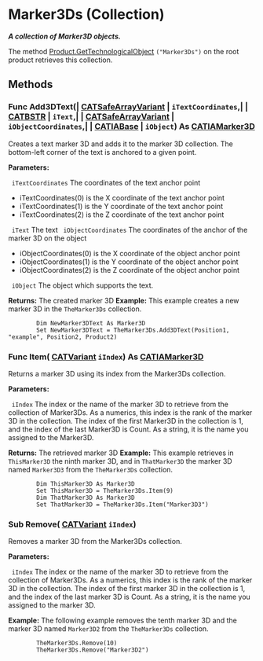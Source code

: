 # Marker3Ds (Collection)

**_A collection of Marker3D objects._**

The method [Product.GetTechnologicalObject](../ProductStructureInterfaces/interface_Product_11223.htm#GetTechnologicalObject) `("Marker3Ds")` on the root product retrieves this collection.

## Methods

### Func **Add3DText**(| [CATSafeArrayVariant](../System/typedef_CATSafeArrayVariant_73843.md) | `iTextCoordinates`,| | [CATBSTR](../System/typedef_CATBSTR_8129.md) | `iText`,| | [CATSafeArrayVariant](../System/typedef_CATSafeArrayVariant_73843.md) | `iObjectCoordinates`,| | [CATIABase](../System/interface_AnyObject_17321.md) | `iObject`) As [CATIAMarker3D](../NavigatorInterfaces/interface_Marker3D_12094.md)

   Creates a text marker 3D and adds it to the marker 3D collection. The bottom-left corner of the text is anchored to a given point.

**Parameters:**

` iTextCoordinates`      The coordinates of the text anchor point

  * iTextCoordinates(0) is the X coordinate of the text anchor point
  * iTextCoordinates(1) is the Y coordinate of the text anchor point
  * iTextCoordinates(2) is the Z coordinate of the text anchor point

` iText`      The text
` iObjectCoordinates`      The coordinates of the anchor of the marker 3D on the object

  * iObjectCoordinates(0) is the X coordinate of the object anchor point
  * iObjectCoordinates(1) is the Y coordinate of the object anchor point
  * iObjectCoordinates(2) is the Z coordinate of the object anchor point

` iObject`      The object which supports the text.

**Returns:**      The created marker 3D  **Example:**      This example creates a new marker 3D in the `TheMarker3Ds` collection.

```VBScript
        Dim NewMarker3DText As Marker3D
        Set NewMarker3DText = TheMarker3Ds.Add3DText(Position1, "example", Position2, Product2)

```

### Func **Item**( [CATVariant](../System/typedef_CATVariant_20656.md)  `iIndex`) As [CATIAMarker3D](../NavigatorInterfaces/interface_Marker3D_12094.md)

   Returns a marker 3D using its index from the Marker3Ds collection.

**Parameters:**

` iIndex`      The index or the name of the marker 3D to retrieve from the collection of Marker3Ds. As a numerics, this index is the rank of the marker 3D in the collection. The index of the first Marker3D in the collection is 1, and the index of the last Marker3D is Count. As a string, it is the name you assigned to the Marker3D.

**Returns:**      The retrieved marker 3D  **Example:**      This example retrieves in `ThisMarker3D` the ninth marker 3D, and in `ThatMarker3D` the marker 3D named `Marker3D3` from the `TheMarker3Ds` collection.

```VBScript
        Dim ThisMarker3D As Marker3D
        Set ThisMarker3D = TheMarker3Ds.Item(9)
        Dim ThatMarker3D As Marker3D
        Set ThatMarker3D = TheMarker3Ds.Item("Marker3D3")

```

### Sub **Remove**( [CATVariant](../System/typedef_CATVariant_20656.md)  `iIndex`)

   Removes a marker 3D from the Marker3Ds collection.

**Parameters:**

` iIndex`      The index or the name of the marker 3D to retrieve from the collection of Marker3Ds. As a numerics, this index is the rank of the marker 3D in the collection. The index of the first marker 3D in the collection is 1, and the index of the last marker 3D is Count. As a string, it is the name you assigned to the marker 3D.

**Example:**      The following example removes the tenth marker 3D and the marker 3D named `Marker3D2` from the `TheMarker3Ds` collection.

```VBScript
        TheMarker3Ds.Remove(10)
        TheMarker3Ds.Remove("Marker3D2")

```